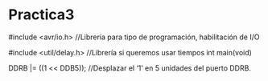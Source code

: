 # Practica3

#include <avr/io.h>       //Librería para tipo de programación, habilitación de I/O

#include <util/delay.h>   //Librería si queremos usar tiempos
int main(void) 

DDRB |= ((1 << DDB5));    //Desplazar el ‘1’ en 5 unidades del puerto DDRB.
